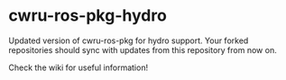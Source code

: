# cwru-ros-pkg-hydro
Updated version of cwru-ros-pkg for hydro support.
Your forked repositories should sync with updates from this repository from now on.

Check the wiki for useful information!


